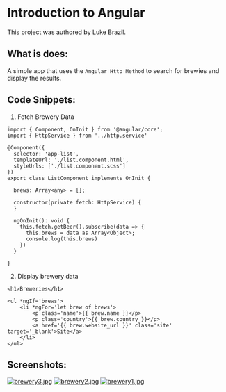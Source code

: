 # Introduction to Angular

This project was authored by Luke Brazil.

## What is does:

A simple app that uses the `Angular Http Method` to search for brewies and display the results.


## Code Snippets:

1) Fetch Brewery Data

```
import { Component, OnInit } from '@angular/core';
import { HttpService } from '../http.service'

@Component({
  selector: 'app-list',
  templateUrl: './list.component.html',
  styleUrls: ['./list.component.scss']
})
export class ListComponent implements OnInit {

  brews: Array<any> = [];

  constructor(private fetch: HttpService) { 
  }

  ngOnInit(): void {
    this.fetch.getBeer().subscribe(data => {
      this.brews = data as Array<Object>;
      console.log(this.brews)
    })
  }

}

```
2) Display brewery data

```
<h1>Breweries</h1>

<ul *ngIf='brews'>
    <li *ngFor='let brew of brews'>
        <p class='name'>{{ brew.name }}</p>
        <p class='country'>{{ brew.country }}</p>
        <a href='{{ brew.website_url }}' class='site' target='_blank'>Site</a>
    </li>
</ul>

```

## Screenshots:

[![brewery3.jpg](https://i.postimg.cc/zXT9C9zg/brewery3.jpg)](https://postimg.cc/1f5CP7Nm)
[![brewery2.jpg](https://i.postimg.cc/3x7znnNb/brewery2.jpg)](https://postimg.cc/LnCyskzz)
[![brewery1.jpg](https://i.postimg.cc/2SwMJhBj/brewery1.jpg)](https://postimg.cc/VJJK0SR2)


